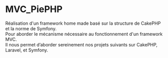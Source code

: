 # MVC_PiePHP

Réalisation d'un framework home made basé sur la structure de CakePHP et la norme de Symfony.\
Pour aborder le mécanisme nécessaire au fonctionnement d'un framework MVC.\
Il nous permet d’aborder sereinement nos projets suivants sur CakePHP, Laravel, et Symfony.
